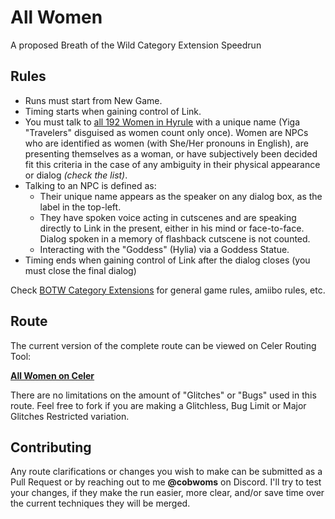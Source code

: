 # All Women

A proposed Breath of the Wild Category Extension Speedrun

## Rules

- Runs must start from New Game.
- Timing starts when gaining control of Link.
- You must talk to [all 192 Women in Hyrule](women.txt) with a unique name (Yiga "Travelers" disguised as women count only once). Women are NPCs who are identified as women (with She/Her pronouns in English), are presenting themselves as a woman, or have subjectively been decided fit this criteria in the case of any ambiguity in their physical appearance or dialog _(check the list)_.
- Talking to an NPC is defined as:
  - Their unique name appears as the speaker on any dialog box, as the label in the top-left.
  - They have spoken voice acting in cutscenes and are speaking directly to Link in the present, either in his mind or face-to-face. Dialog spoken in a memory of flashback cutscene is not counted.
  - Interacting with the "Goddess" (Hylia) via a Goddess Statue.
- Timing ends when gaining control of Link after the dialog closes (you must close the final dialog)

Check [BOTW Category Extensions](https://speedrun.com/botw-extension) for general game rules, amiibo rules, etc.

## Route

The current version of the complete route can be viewed on Celer Routing Tool: 

**[All Women on Celer](https://celer.pistonite.org/view/cobchamp/all_women)**

There are no limitations on the amount of "Glitches" or "Bugs" used in this route. Feel free to fork if you are making a Glitchless, Bug Limit or Major Glitches Restricted variation.

## Contributing

Any route clarifications or changes you wish to make can be submitted as a Pull Request or by reaching out to me **@cobwoms** on Discord. I'll try to test your changes, if they make the run easier, more clear, and/or save time over the current techniques they will be merged.